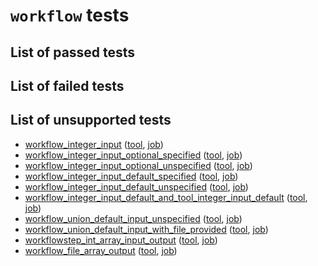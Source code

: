 # `workflow` tests
## List of passed tests
## List of failed tests
## List of unsupported tests
- [workflow_integer_input](https://github.com/common-workflow-language/common-workflow-language/tree/main/v1.0/conformance_test_v1.0.yaml#L1851) ([tool](https://github.com/common-workflow-language/common-workflow-language/tree/main/v1.0/v1.0/io-int-wf.cwl), [job](https://github.com/common-workflow-language/common-workflow-language/tree/main/v1.0/v1.0/io-int.json))
- [workflow_integer_input_optional_specified](https://github.com/common-workflow-language/common-workflow-language/tree/main/v1.0/conformance_test_v1.0.yaml#L1858) ([tool](https://github.com/common-workflow-language/common-workflow-language/tree/main/v1.0/v1.0/io-int-optional-wf.cwl), [job](https://github.com/common-workflow-language/common-workflow-language/tree/main/v1.0/v1.0/io-int.json))
- [workflow_integer_input_optional_unspecified](https://github.com/common-workflow-language/common-workflow-language/tree/main/v1.0/conformance_test_v1.0.yaml#L1865) ([tool](https://github.com/common-workflow-language/common-workflow-language/tree/main/v1.0/v1.0/io-int-optional-wf.cwl), [job](https://github.com/common-workflow-language/common-workflow-language/tree/main/v1.0/v1.0/empty.json))
- [workflow_integer_input_default_specified](https://github.com/common-workflow-language/common-workflow-language/tree/main/v1.0/conformance_test_v1.0.yaml#L1872) ([tool](https://github.com/common-workflow-language/common-workflow-language/tree/main/v1.0/v1.0/io-int-default-wf.cwl), [job](https://github.com/common-workflow-language/common-workflow-language/tree/main/v1.0/v1.0/io-int.json))
- [workflow_integer_input_default_unspecified](https://github.com/common-workflow-language/common-workflow-language/tree/main/v1.0/conformance_test_v1.0.yaml#L1879) ([tool](https://github.com/common-workflow-language/common-workflow-language/tree/main/v1.0/v1.0/io-int-default-wf.cwl), [job](https://github.com/common-workflow-language/common-workflow-language/tree/main/v1.0/v1.0/empty.json))
- [workflow_integer_input_default_and_tool_integer_input_default](https://github.com/common-workflow-language/common-workflow-language/tree/main/v1.0/conformance_test_v1.0.yaml#L1886) ([tool](https://github.com/common-workflow-language/common-workflow-language/tree/main/v1.0/v1.0/io-int-default-tool-and-wf.cwl), [job](https://github.com/common-workflow-language/common-workflow-language/tree/main/v1.0/v1.0/empty.json))
- [workflow_union_default_input_unspecified](https://github.com/common-workflow-language/common-workflow-language/tree/main/v1.0/conformance_test_v1.0.yaml#L2045) ([tool](https://github.com/common-workflow-language/common-workflow-language/tree/main/v1.0/v1.0/io-union-input-default-wf.cwl), [job](https://github.com/common-workflow-language/common-workflow-language/tree/main/v1.0/v1.0/empty.json))
- [workflow_union_default_input_with_file_provided](https://github.com/common-workflow-language/common-workflow-language/tree/main/v1.0/conformance_test_v1.0.yaml#L2052) ([tool](https://github.com/common-workflow-language/common-workflow-language/tree/main/v1.0/v1.0/io-union-input-default-wf.cwl), [job](https://github.com/common-workflow-language/common-workflow-language/tree/main/v1.0/v1.0/io-any-file.json))
- [workflowstep_int_array_input_output](https://github.com/common-workflow-language/common-workflow-language/tree/main/v1.0/conformance_test_v1.0.yaml#L2080) ([tool](https://github.com/common-workflow-language/common-workflow-language/tree/main/v1.0/v1.0/output-arrays-int-wf.cwl), [job](https://github.com/common-workflow-language/common-workflow-language/tree/main/v1.0/v1.0/output-arrays-int-job.json))
- [workflow_file_array_output](https://github.com/common-workflow-language/common-workflow-language/tree/main/v1.0/conformance_test_v1.0.yaml#L2087) ([tool](https://github.com/common-workflow-language/common-workflow-language/tree/main/v1.0/v1.0/output-arrays-file-wf.cwl), [job](https://github.com/common-workflow-language/common-workflow-language/tree/main/v1.0/v1.0/output-arrays-file-job.json))
